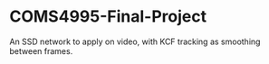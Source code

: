# COMS4995-Final-Project
An SSD network to apply on video, with KCF tracking as smoothing between frames.
